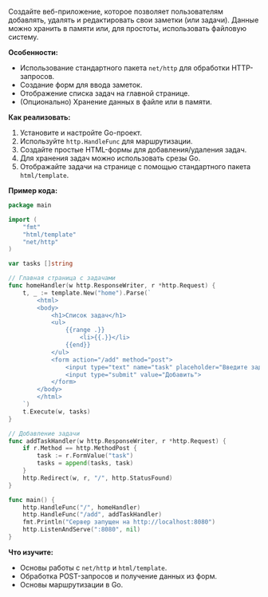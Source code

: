 Создайте веб-приложение, которое позволяет пользователям добавлять, удалять и редактировать свои заметки (или задачи). Данные можно хранить в памяти или, для простоты, использовать файловую систему.

**Особенности:**

- Использование стандартного пакета `net/http` для обработки HTTP-запросов.
- Создание форм для ввода заметок.
- Отображение списка задач на главной странице.
- (Опционально) Хранение данных в файле или в памяти.

**Как реализовать:**

1. Установите и настройте Go-проект.
2. Используйте `http.HandleFunc` для маршрутизации.
3. Создайте простые HTML-формы для добавления/удаления задач.
4. Для хранения задач можно использовать срезы Go.
5. Отображайте задачи на странице с помощью стандартного пакета `html/template`.

**Пример кода:**
```go
package main

import (
    "fmt"
    "html/template"
    "net/http"
)

var tasks []string

// Главная страница с задачами
func homeHandler(w http.ResponseWriter, r *http.Request) {
    t, _ := template.New("home").Parse(`
        <html>
        <body>
            <h1>Список задач</h1>
            <ul>
                {{range .}}
                    <li>{{.}}</li>
                {{end}}
            </ul>
            <form action="/add" method="post">
                <input type="text" name="task" placeholder="Введите задачу">
                <input type="submit" value="Добавить">
            </form>
        </body>
        </html>
    `)
    t.Execute(w, tasks)
}

// Добавление задачи
func addTaskHandler(w http.ResponseWriter, r *http.Request) {
    if r.Method == http.MethodPost {
        task := r.FormValue("task")
        tasks = append(tasks, task)
    }
    http.Redirect(w, r, "/", http.StatusFound)
}

func main() {
    http.HandleFunc("/", homeHandler)
    http.HandleFunc("/add", addTaskHandler)
    fmt.Println("Сервер запущен на http://localhost:8080")
    http.ListenAndServe(":8080", nil)
}
```
**Что изучите:**

- Основы работы с `net/http` и `html/template`.
- Обработка POST-запросов и получение данных из форм.
- Основы маршрутизации в Go.